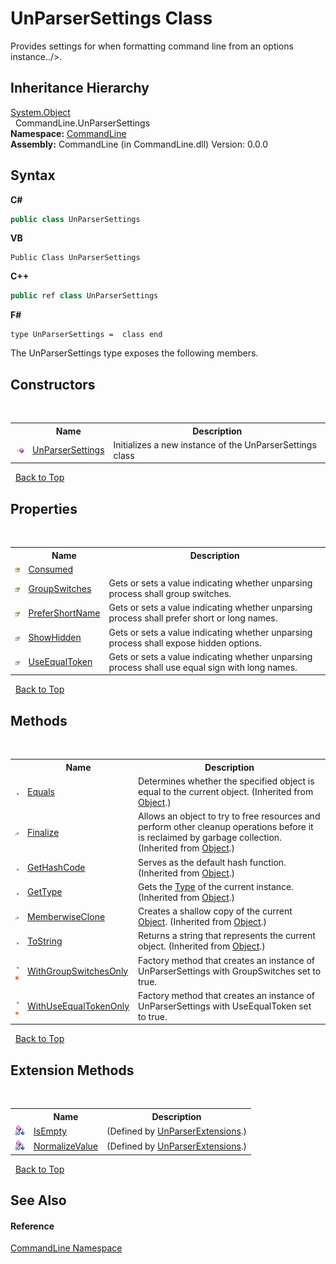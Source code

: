 # UnParserSettings Class
 

Provides settings for when formatting command line from an options instance../>.


## Inheritance Hierarchy
<a href="https://docs.microsoft.com/dotnet/api/system.object" target="_blank">System.Object</a><br />&nbsp;&nbsp;CommandLine.UnParserSettings<br />
**Namespace:**&nbsp;<a href="N_CommandLine">CommandLine</a><br />**Assembly:**&nbsp;CommandLine (in CommandLine.dll) Version: 0.0.0

## Syntax

**C#**<br />
``` C#
public class UnParserSettings
```

**VB**<br />
``` VB
Public Class UnParserSettings
```

**C++**<br />
``` C++
public ref class UnParserSettings
```

**F#**<br />
``` F#
type UnParserSettings =  class end
```

The UnParserSettings type exposes the following members.


## Constructors
&nbsp;<table><tr><th></th><th>Name</th><th>Description</th></tr><tr><td>![Public method](media/pubmethod.gif "Public method")</td><td><a href="M_CommandLine_UnParserSettings__ctor">UnParserSettings</a></td><td>
Initializes a new instance of the UnParserSettings class</td></tr></table>&nbsp;
<a href="#unparsersettings-class">Back to Top</a>

## Properties
&nbsp;<table><tr><th></th><th>Name</th><th>Description</th></tr><tr><td>![Protected property](media/protproperty.gif "Protected property")</td><td><a href="P_CommandLine_UnParserSettings_Consumed">Consumed</a></td><td /></tr><tr><td>![Public property](media/pubproperty.gif "Public property")</td><td><a href="P_CommandLine_UnParserSettings_GroupSwitches">GroupSwitches</a></td><td>
Gets or sets a value indicating whether unparsing process shall group switches.</td></tr><tr><td>![Public property](media/pubproperty.gif "Public property")</td><td><a href="P_CommandLine_UnParserSettings_PreferShortName">PreferShortName</a></td><td>
Gets or sets a value indicating whether unparsing process shall prefer short or long names.</td></tr><tr><td>![Public property](media/pubproperty.gif "Public property")</td><td><a href="P_CommandLine_UnParserSettings_ShowHidden">ShowHidden</a></td><td>
Gets or sets a value indicating whether unparsing process shall expose hidden options.</td></tr><tr><td>![Public property](media/pubproperty.gif "Public property")</td><td><a href="P_CommandLine_UnParserSettings_UseEqualToken">UseEqualToken</a></td><td>
Gets or sets a value indicating whether unparsing process shall use equal sign with long names.</td></tr></table>&nbsp;
<a href="#unparsersettings-class">Back to Top</a>

## Methods
&nbsp;<table><tr><th></th><th>Name</th><th>Description</th></tr><tr><td>![Public method](media/pubmethod.gif "Public method")</td><td><a href="https://docs.microsoft.com/dotnet/api/system.object.equals#System_Object_Equals_System_Object_" target="_blank">Equals</a></td><td>
Determines whether the specified object is equal to the current object.
 (Inherited from <a href="https://docs.microsoft.com/dotnet/api/system.object" target="_blank">Object</a>.)</td></tr><tr><td>![Protected method](media/protmethod.gif "Protected method")</td><td><a href="https://docs.microsoft.com/dotnet/api/system.object.finalize#System_Object_Finalize" target="_blank">Finalize</a></td><td>
Allows an object to try to free resources and perform other cleanup operations before it is reclaimed by garbage collection.
 (Inherited from <a href="https://docs.microsoft.com/dotnet/api/system.object" target="_blank">Object</a>.)</td></tr><tr><td>![Public method](media/pubmethod.gif "Public method")</td><td><a href="https://docs.microsoft.com/dotnet/api/system.object.gethashcode#System_Object_GetHashCode" target="_blank">GetHashCode</a></td><td>
Serves as the default hash function.
 (Inherited from <a href="https://docs.microsoft.com/dotnet/api/system.object" target="_blank">Object</a>.)</td></tr><tr><td>![Public method](media/pubmethod.gif "Public method")</td><td><a href="https://docs.microsoft.com/dotnet/api/system.object.gettype#System_Object_GetType" target="_blank">GetType</a></td><td>
Gets the <a href="https://docs.microsoft.com/dotnet/api/system.type" target="_blank">Type</a> of the current instance.
 (Inherited from <a href="https://docs.microsoft.com/dotnet/api/system.object" target="_blank">Object</a>.)</td></tr><tr><td>![Protected method](media/protmethod.gif "Protected method")</td><td><a href="https://docs.microsoft.com/dotnet/api/system.object.memberwiseclone#System_Object_MemberwiseClone" target="_blank">MemberwiseClone</a></td><td>
Creates a shallow copy of the current <a href="https://docs.microsoft.com/dotnet/api/system.object" target="_blank">Object</a>.
 (Inherited from <a href="https://docs.microsoft.com/dotnet/api/system.object" target="_blank">Object</a>.)</td></tr><tr><td>![Public method](media/pubmethod.gif "Public method")</td><td><a href="https://docs.microsoft.com/dotnet/api/system.object.tostring#System_Object_ToString" target="_blank">ToString</a></td><td>
Returns a string that represents the current object.
 (Inherited from <a href="https://docs.microsoft.com/dotnet/api/system.object" target="_blank">Object</a>.)</td></tr><tr><td>![Public method](media/pubmethod.gif "Public method")![Static member](media/static.gif "Static member")</td><td><a href="M_CommandLine_UnParserSettings_WithGroupSwitchesOnly">WithGroupSwitchesOnly</a></td><td>
Factory method that creates an instance of UnParserSettings with GroupSwitches set to true.</td></tr><tr><td>![Public method](media/pubmethod.gif "Public method")![Static member](media/static.gif "Static member")</td><td><a href="M_CommandLine_UnParserSettings_WithUseEqualTokenOnly">WithUseEqualTokenOnly</a></td><td>
Factory method that creates an instance of UnParserSettings with UseEqualToken set to true.</td></tr></table>&nbsp;
<a href="#unparsersettings-class">Back to Top</a>

## Extension Methods
&nbsp;<table><tr><th></th><th>Name</th><th>Description</th></tr><tr><td>![Private Extension Method](media/privextension.gif "Private Extension Method")</td><td><a href="M_CommandLine_UnParserExtensions_IsEmpty">IsEmpty</a></td><td> (Defined by <a href="T_CommandLine_UnParserExtensions">UnParserExtensions</a>.)</td></tr><tr><td>![Private Extension Method](media/privextension.gif "Private Extension Method")</td><td><a href="M_CommandLine_UnParserExtensions_NormalizeValue">NormalizeValue</a></td><td> (Defined by <a href="T_CommandLine_UnParserExtensions">UnParserExtensions</a>.)</td></tr></table>&nbsp;
<a href="#unparsersettings-class">Back to Top</a>

## See Also


#### Reference
<a href="N_CommandLine">CommandLine Namespace</a><br />